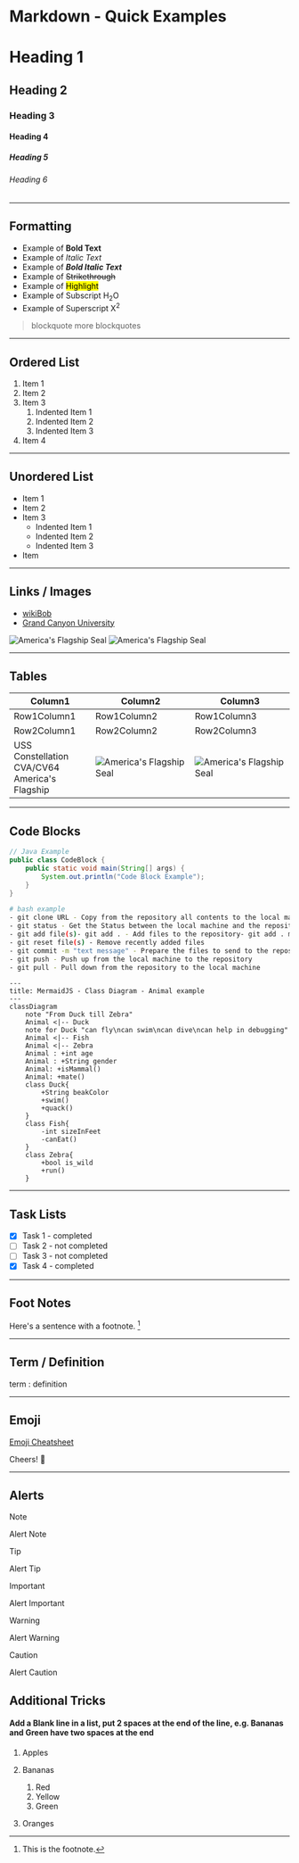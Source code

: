 # Markdown - Quick Examples

<!-- this is a comment -->

# Heading 1
## Heading 2
### Heading 3
#### Heading 4
##### Heading 5
###### Heading 6

---
## Formatting
- Example of **Bold Text**
- Example of *Italic Text*
- Example of ***Bold Italic Text***
- Example of ~~Strikethrough~~
- Example of <mark>Highlight</mark>
- Example of Subscript H<sub>2</sub>O
- Example of Superscript X<sup>2</sup>
> blockquote
> more blockquotes

---
## Ordered List
1. Item 1
2. Item 2
3. Item 3
   1. Indented Item 1
   2. Indented Item 2
   3. Indented Item 3
4. Item 4

---
## Unordered List

>>>
- Item 1
- Item 2
- Item 3
    - Indented Item 1
    - Indented Item 2
    - Indented Item 3
- Item 
>>>

---
## Links / Images

- [wikiBob](https://gitlab.com/bobby.estey/wikibob/-/blob/master/README.md)
- [Grand Canyon University](https://www.gcu.edu/)

![America's Flagship Seal](https://gitlab.com/bobby.estey/wikibob/-/raw/master/docs/icons/cv64AmericasFlagShip100x100.png)
![America's Flagship Seal](https://gitlab.com/bobby.estey/wikibob/-/raw/master/docs/icons/cv64AmericasFlagShip100x100.png "America's Flag Ship")

---
## Tables
|Column1|Column2|Column3|
|--|--|--|
|Row1Column1|Row1Column2|Row1Column3|
|Row2Column1|Row2Column2|Row2Column3|
|USS Constellation<br>CVA/CV64<br>America's Flagship|![America's Flagship Seal](https://gitlab.com/bobby.estey/wikibob/-/raw/master/docs/icons/cv64AmericasFlagShip100x100.png)|![America's Flagship Seal](https://gitlab.com/bobby.estey/wikibob/-/raw/master/docs/icons/cv64AmericasFlagShip100x100.png "America's Flag Ship")|

---
## Code Blocks

```java
// Java Example
public class CodeBlock {
    public static void main(String[] args) {
        System.out.println("Code Block Example");
    }
}
```

```bash
# bash example
- git clone URL - Copy from the repository all contents to the local machine
- git status - Get the Status between the local machine and the repository
- git add file(s)- git add . - Add files to the repository- git add . means add all files
- git reset file(s) - Remove recently added files
- git commit -m "text message" - Prepare the files to send to the repository and provide a message about the commit
- git push - Push up from the local machine to the repository
- git pull - Pull down from the repository to the local machine
```

```mermaid
---
title: MermaidJS - Class Diagram - Animal example
---
classDiagram
    note "From Duck till Zebra"
    Animal <|-- Duck
    note for Duck "can fly\ncan swim\ncan dive\ncan help in debugging"
    Animal <|-- Fish
    Animal <|-- Zebra
    Animal : +int age
    Animal : +String gender
    Animal: +isMammal()
    Animal: +mate()
    class Duck{
        +String beakColor
        +swim()
        +quack()
    }
    class Fish{
        -int sizeInFeet
        -canEat()
    }
    class Zebra{
        +bool is_wild
        +run()
    }
```

---
## Task Lists
- [x] Task 1 - completed
- [ ] Task 2 - not completed
- [ ] Task 3 - not completed
- [x] Task 4 - completed

---
## Foot Notes
Here's a sentence with a footnote. [^1]

[^1]: This is the footnote.

---
## Term / Definition

term
: definition

---
## Emoji
[Emoji Cheatsheet](https://github.com/ikatyang/emoji-cheat-sheet)

Cheers! :beers:

---
## Alerts

> [!NOTE]
> Alert Note

> [!TIP]
> Alert Tip

> [!IMPORTANT]  
> Alert Important

> [!WARNING]  
> Alert Warning

> [!CAUTION]
> Alert Caution

## Additional Tricks

#### Add a Blank line in a list, put 2 spaces at the end of the line, e.g. Bananas and Green have two spaces at the end

1.  Apples
2.  Bananas  

     1.  Red
     2.  Yellow
     3.  Green  
     
3.  Oranges
